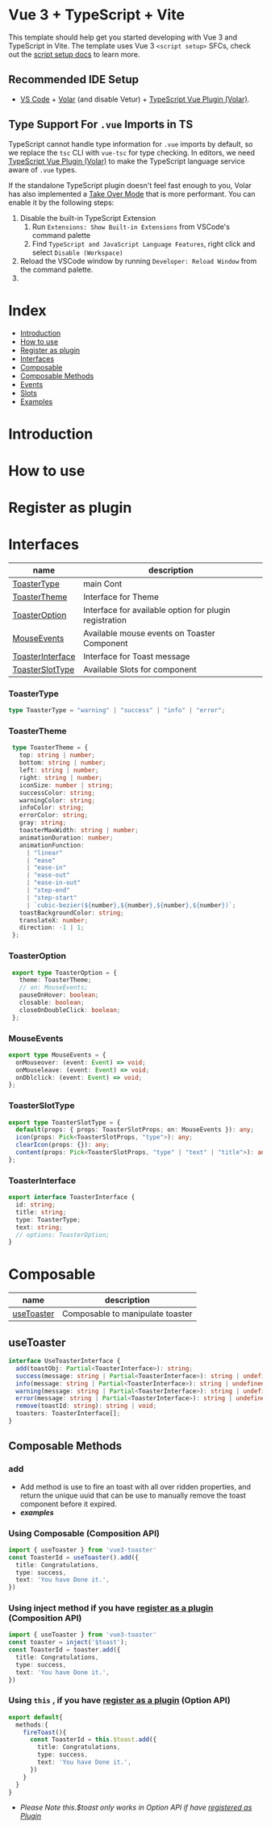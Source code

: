# Vue 3 + TypeScript + Vite

This template should help get you started developing with Vue 3 and TypeScript in Vite. The template uses Vue 3 `<script setup>` SFCs, check out the [script setup docs](https://v3.vuejs.org/api/sfc-script-setup.html#sfc-script-setup) to learn more.

## Recommended IDE Setup

- [VS Code](https://code.visualstudio.com/) + [Volar](https://marketplace.visualstudio.com/items?itemName=Vue.volar) (and disable Vetur) + [TypeScript Vue Plugin (Volar)](https://marketplace.visualstudio.com/items?itemName=Vue.vscode-typescript-vue-plugin).

## Type Support For `.vue` Imports in TS

TypeScript cannot handle type information for `.vue` imports by default, so we replace the `tsc` CLI with `vue-tsc` for type checking. In editors, we need [TypeScript Vue Plugin (Volar)](https://marketplace.visualstudio.com/items?itemName=Vue.vscode-typescript-vue-plugin) to make the TypeScript language service aware of `.vue` types.

If the standalone TypeScript plugin doesn't feel fast enough to you, Volar has also implemented a [Take Over Mode](https://github.com/johnsoncodehk/volar/discussions/471#discussioncomment-1361669) that is more performant. You can enable it by the following steps:

1. Disable the built-in TypeScript Extension
   1. Run `Extensions: Show Built-in Extensions` from VSCode's command palette
   2. Find `TypeScript and JavaScript Language Features`, right click and select `Disable (Workspace)`
2. Reload the VSCode window by running `Developer: Reload Window` from the command palette.
3. 

# Index

 - [Introduction](#introduction)
 - [How to use](#how-to-use)
 - [Register as plugin](#register-as-plugin)
 - [Interfaces](#interfaces)
 - [Composable](#composable)
 - [Composable Methods](#composable-methods)
 - [Events](#events)
 - [Slots](#slots)
 - [Examples](#examples)

# Introduction
# How to use
# Register as plugin
  
# Interfaces

|name|description|
|----|-----|
|[ToasterType](#toastertype)| main Cont
|[ToasterTheme](#toastertheme)| Interface for Theme
|[ToasterOption](#toasteroption)| Interface for available option for plugin registration
|[MouseEvents](#mouseevents)| Available mouse events on Toaster Component
|[ToasterInterface](#toasterinterface)| Interface for Toast message
|[ToasterSlotType](#toasterslottype)| Available Slots for component 

### ToasterType
```ts
type ToasterType = "warning" | "success" | "info" | "error";
```
### ToasterTheme
```ts
 type ToasterTheme = {
   top: string | number;
   bottom: string | number;
   left: string | number;
   right: string | number;
   iconSize: number | string;
   successColor: string;
   warningColor: string;
   infoColor: string;
   errorColor: string;
   gray: string;
   toasterMaxWidth: string | number;
   animationDuration: number;
   animationFunction:
     | "linear"
     | "ease"
     | "ease-in"
     | "ease-out"
     | "ease-in-out"
     | "step-end"
     | "step-start"
     | `cubic-bezier(${number},${number},${number},${number})`;
   toastBackgroundColor: string;
   translateX: number;
   direction: -1 | 1;
 };

```
### ToasterOption
```ts
 export type ToasterOption = {
   theme: ToasterTheme;
   // on: MouseEvents;
   pauseOnHover: boolean;
   closable: boolean;
   closeOnDoubleClick: boolean;
 };

```
### MouseEvents
```ts
export type MouseEvents = {
  onMouseover: (event: Event) => void;
  onMouseleave: (event: Event) => void;
  onDblclick: (event: Event) => void;
};

```
### ToasterSlotType
```ts
export type ToasterSlotType = {
  default(props: { props: ToasterSlotProps; on: MouseEvents }): any;
  icon(props: Pick<ToasterSlotProps, "type">): any;
  clearIcon(props: {}): any;
  content(props: Pick<ToasterSlotProps, "type" | "text" | "title">): any;
};
```
### ToasterInterface
```ts
export interface ToasterInterface {
  id: string;
  title: string;
  type: ToasterType;
  text: string;
  // options: ToasterOption;
}

```

# Composable

|name|description|
|----|-----|
|[useToaster](toaster-type)| Composable to manipulate toaster

## useToaster
```ts
interface UseToasterInterface {
  add(toastObj: Partial<ToasterInterface>): string;
  success(message: string | Partial<ToasterInterface>): string | undefined;
  info(message: string | Partial<ToasterInterface>): string | undefined;
  warning(message: string | Partial<ToasterInterface>): string | undefined;
  error(message: string | Partial<ToasterInterface>): string | undefined;
  remove(toastId: string): string | void;
  toasters: ToasterInterface[];
}
```

## Composable Methods
### add
- Add method is use to fire an toast with all over ridden properties, and return the unique uuid that can be use to manually remove the toast component before it expired.
- ___examples___
### Using Composable (Composition API)
```ts
import { useToaster } from 'vue3-toaster'
const ToasterId = useToaster().add({
  title: Congratulations,
  type: success,
  text: 'You have Done it.',
})
```
### Using inject method if you have [register as a plugin](#register-as-plugin) (Composition API)
```ts
import { useToaster } from 'vue3-toaster'
const toaster = inject('$toast');
const ToasterId = toaster.add({
  title: Congratulations,
  type: success,
  text: 'You have Done it.',
})
```
### Using `this` , if you have [register as a plugin](#register-as-plugin) (Option API)
```ts
export default{
  methods:{
    fireToast(){
      const ToasterId = this.$toast.add({
        title: Congratulations,
        type: success,
        text: 'You have Done it.',
      })
    }
  }
}
```
- _Please Note this.$toast only works in Option API if have [registered as Plugin](#register-as-plugin)_